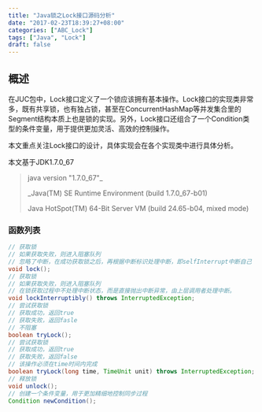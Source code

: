 ```yaml
---
title: "Java锁之Lock接口源码分析"
date: "2017-02-23T18:39:27+08:00"
categories: ["ABC_Lock"]
tags: ["Java", "Lock"]
draft: false
---
```


## 概述

在JUC包中，Lock接口定义了一个锁应该拥有基本操作。Lock接口的实现类非常多，既有共享锁，也有独占锁，甚至在ConcurrentHashMap等并发集合里的Segment结构本质上也是锁的实现。另外，Lock接口还组合了一个Condition类型的条件变量，用于提供更加灵活、高效的控制操作。



本文重点关注Lock接口的设计，具体实现会在各个实现类中进行具体分析。



本文基于JDK1.7.0_67

> java version "1.7.0_67"_
>
> _Java(TM) SE Runtime Environment (build 1.7.0_67-b01)
>
> Java HotSpot(TM) 64-Bit Server VM (build 24.65-b04, mixed mode)



### 函数列表

```java
// 获取锁
// 如果获取失败，则进入阻塞队列
// 忽略了中断，在成功获取锁之后，再根据中断标识处理中断，即selfInterrupt中断自己
void lock();
// 获取锁
// 如果获取失败，则进入阻塞队列
// 在锁获取过程中不处理中断状态，而是直接抛出中断异常，由上层调用者处理中断。
void lockInterruptibly() throws InterruptedException;
// 尝试获取锁
// 获取成功，返回true
// 获取失败，返回fasle
// 不阻塞
boolean tryLock();
// 尝试获取锁
// 获取成功，返回true
// 获取失败，返回false
// 该操作必须在time时间内完成
boolean tryLock(long time, TimeUnit unit) throws InterruptedException;
// 释放锁
void unlock();
// 创建一个条件变量，用于更加精细地控制同步过程
Condition newCondition();
```

